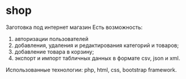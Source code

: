 # shop
Заготовка под интернет магазин
Есть возможность:
1. авторизации пользователей
2. добавления, удаления и редактирования категорий и товаров;
3. добавление товара в корзину;
4. экспорт и импорт табличных данных в формате csv, json и xml.

Использованные технологии: php, html, css, bootstrap framework.
